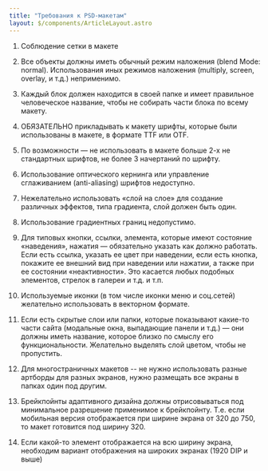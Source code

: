 ```yaml
---
title: "Требования к PSD-макетам"
layout: $/components/ArticleLayout.astro
---
```


1. Соблюдение сетки в макете

1. Все объекты должны иметь обычный режим наложения (blend Mode: normal). Использования иных режимов наложения
  (multiply, screen, overlay, и т.д.) неприменимо.
1. Каждый блок должен находится в своей папке и имеет правильное человеческое название,
  чтобы не собирать части блока по
  всему макету.
1. ОБЯЗАТЕЛЬНО прикладывать к макету шрифты, которые были использованы в макете, в формате TTF или OTF.
1. По возможности — не использовать в макете больше 2-х не стандартных шрифтов, не более 3 начертаний по шрифту.
1. Использование оптического кернинга или управление сглаживанием (anti-aliasing) шрифтов недоступно.
1. Нежелательно использовать «слой на слое» для создание различных эффектов, типа градиента, слой должен быть один.
1. Использование градиентных границ недопустимо.
1. Для типовых кнопки, ссылки, элемента, которые имеют состояние «наведения», нажатия — обязательно указать как должно
  работать. Если есть ссылка, указать ее цвет при наведении, если есть кнопка, покажите ее внешний вид при наведении
  или нажатии, а также при ее состоянии «неактивности». Это касается любых подобных элементов, стрелок в галереи
  и т.д. и т.п.
1. Используемые иконки (в том числе иконки меню и соц.сетей) желательно использовать в векторном формате.

1. Если есть скрытые слои или папки, которые показывают какие-то части сайта (модальные окна, выпадающие панели и т.д.)
  — они должны иметь название, которое близко по смыслу его функциональности. Желательно выделять слой цветом, чтобы
  не пропустить.
1. Для многостраничных макетов -- не нужно использовать разные артборды для разных экранов, нужно размещать все экраны
  в папках один под другим.
1. Брейкпойнты адаптивного дизайна должны отрисовываться под минимальное разрешение применимое к брейкпойнту. Т.е. если
  мобильная версия отображается при ширине экрана от 320 до 750, то макет готовится под ширину 320.
1. Если какой-то элемент отображается на всю ширину экрана, необходим вариант отображения на широких экранах
  (1920 DIP и выше)
